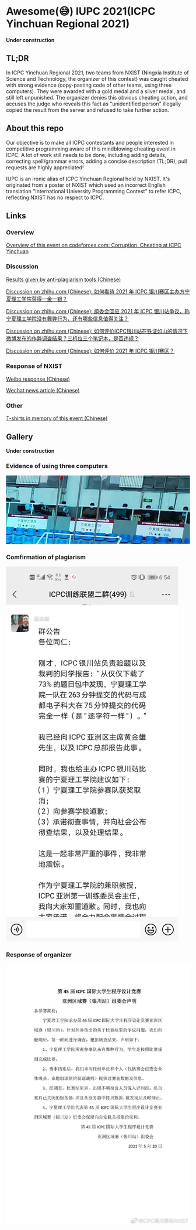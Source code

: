 # Awesome(😅) IUPC 2021(ICPC Yinchuan Regional 2021)

**Under construction**
<!-- [中文](README_zh.md) -->

## TL;DR

In ICPC Yinchuan Regional 2021, two teams from NXIST (Ningxia Institute of Science and Technology, the organizer of this contest) was caught cheated with strong evidence (copy-pasting code of other teams, using three computers). They were awarded with a gold medal and a silver medal, and still left unpunished. The organizer denies this obvious cheating action, and accuses the judge who reveals this fact as "unidentified person" illegally copied the result from the server and refused to take further action.

## About this repo

Our objective is to make all ICPC contestants and people interested in competitive programming aware of this mindblowing cheating event in ICPC. A lot of work still needs to be done, including adding details, correcting spell/grammar errors, adding a concise description (TL;DR), pull requests are highly appreciated!

IUPC is an ironic alias of ICPC Yinchuan Regional hold by NXIST. It's originated from a poster of NXIST which used an incorrect English translation "International University Programming Contest" to refer ICPC, reflecting NXIST has no respect to ICPC.

## Links

### Overview

[Overview of this event on codeforces.com: Corruption, Cheating at ICPC Yinchuan](https://codeforces.com/blog/entry/90897)

### Discussion

[Results given by anti-plagiarism tools (Chinese)](https://zhuanlan.zhihu.com/p/373983806)

[Discussion on zhihu.com (Chinese): 如何看待 2021 年 ICPC 银川赛区主办方宁夏理工学院获得一金一银？](https://www.zhihu.com/question/459857672)

[Discussion on zhihu.com (Chinese): 组委会回应 2021 年 ICPC 银川站争议，称宁夏理工学院没有舞弊行为，还有哪些信息值得关注？](https://www.zhihu.com/question/460422916)

[Discussion on zhihu.com (Chinese): 如何评价ICPC银川站在铁证如山的情况下微博发布的作弊调查结果？三机位三个笔记本，是否违规？](https://www.zhihu.com/question/460542016)

[Discussion on zhihu.com (Chinese): 如何评价 2021 年 ICPC 银川赛区？](https://www.zhihu.com/question/436832940)

### Response of NXIST

[Weibo response (Chinese)](https://weibo.com/u/7535856183)

[Wechat news article (Chinese)](https://mp.weixin.qq.com/s?__biz=MzI2NzU5NTU3NQ==&mid=2247504526&idx=1&sn=860e28dc1121c23b76401b96de88758c&chksm=eafee8d6dd8961c0489d92af846d9289390ca013f617314dc84d5e99f928025e2d37d34ffc74&mpshare=1&scene=23&srcid=05245815p8kQp0wQBEz8UmrH&sharer_sharetime=1621864239839&sharer_shareid=b375808bc096414bf1f7ae3e849e2bc1#rd)

### Other

[T-shirts in memory of this event (Chinese)](https://zhuanlan.zhihu.com/p/374928451)

## Gallery

**Under construction**

### Evidence of using three computers

![Evidence of using three computers](three_computer.jpg)

### Comfirmation of plagiarism

![Comfirmation of plagiarism](gallery/wyh1.jpeg)

### Response of organizer

![Response of organizer](gallery/response.jpeg)
